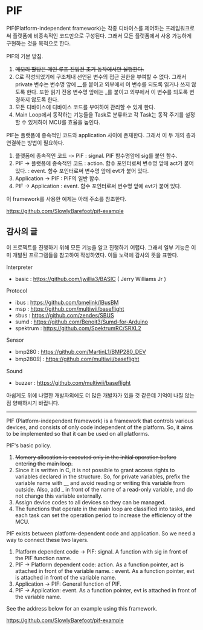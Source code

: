 # PIF

PIF(Platform-independent framework)는 각종 디바이스를 제어하는 프레임워크로써 플랫폼에 비종속적인 코드만으로 구성된다. 그래서 모든 플랫폼에서 사용 가능하게 구현하는 것을 목적으로 한다. 

PIF의 기본 방침.
1. ~~메모리 할당은 메인 루프 진입전 초기 동작에서만 실행한다.~~
2. C로 작성되었기에 구조체내 선언된 변수의 접근 권한을 부여할 수 없다. 
   그래서 private 변수는 변수명 앞에 __를 붙이고 외부에서 이 변수를 되도록 읽거나 쓰지 않도록 한다.
   또한 읽기 전용 변수명 앞에는 _를 붙이고 외부에서 이 변수를 되도록 변경하지 않도록 한다.
3. 모든 디바이스에 디바이스 코드를 부여하여 관리할 수 있게 한다.
4. Main Loop에서 동작하는 기능들을 Task로 분류하고 각 Task는 동작 주기를 설정할 수 있게하여 MCU를 효율을 높인다.

PIF는 플랫폼에 종속적인 코드와 application 사이에 존재한다. 그래서 이 두 개의 층과 연결하는 방법이 필요하다.
1. 플랫폼에 종속적인 코드 -> PIF : signal. PIF 함수명앞에 sig를 붙인 함수.
2. PIF -> 플랫폼에 종속적인 코드 : action. 함수 포인터로써 변수명 앞에 act가 붙어 있다. 
                            : event. 함수 포인터로써 변수명 앞에 evt가 붙어 있다.
3. Application -> PIF : PIF의 일반 함수.
4. PIF -> Application : event. 함수 포인터로써 변수명 앞에 evt가 붙어 있다.

이 framework를 사용한 예제는 아래 주소를 참조한다.

https://github.com/SlowlyBarefoot/pif-example

## 감사의 글

이 프로젝트를 진행하기 위해 모든 기능을 알고 진행하기 어렵다.
그래서 일부 기능은 이미 개발된 프로그램들을 참고하여 작성하였다. 이들 노력에 감사의 뜻을 표한다.

Interpreter
  * basic : https://github.com/jwillia3/BASIC ( Jerry Williams Jr )

Protocol
  * ibus : https://github.com/bmelink/IBusBM
  * msp : https://github.com/multiwii/baseflight
  * sbus : https://github.com/zendes/SBUS
  * sumd : https://github.com/Benoit3/Sumd-for-Arduino
  * spektrum : https://github.com/SpektrumRC/SRXL2

Sensor
  * bmp280 : https://github.com/MartinL1/BMP280_DEV
  * bmp280외 : https://github.com/multiwii/baseflight

Sound
  * buzzer : https://github.com/multiwii/baseflight

아쉽게도 위에 나열한 개발자외에도 더 많은 개발자가 있을 것 같은데 기억이 나질 않는 점 양해하시기 바랍니다.

---

PIF (Platform-independent framework) is a framework that controls various devices, and consists of only code independent of the platform. So, it aims to be implemented so that it can be used on all platforms.

PIF's basic policy.
1. ~~Memory allocation is executed only in the initial operation before entering the main loop.~~
2. Since it is written in C, it is not possible to grant access rights to variables declared in the structure.
   So, for private variables, prefix the variable name with __ and avoid reading or writing this variable from outside.
   Also, add _ in front of the name of a read-only variable, and do not change this variable externally.
3. Assign device codes to all devices so they can be managed.
4. The functions that operate in the main loop are classified into tasks, and each task can set the operation period to increase the efficiency of the MCU.

PIF exists between platform-dependent code and application. So we need a way to connect these two layers.
1. Platform dependent code -> PIF: signal. A function with sig in front of the PIF function name.
2. PIF -> Platform dependent code: action. As a function pointer, act is attached in front of the variable name.
                            : event. As a function pointer, evt is attached in front of the variable name.
3. Application -> PIF: General function of PIF.
4. PIF -> Application: event. As a function pointer, evt is attached in front of the variable name.

See the address below for an example using this framework.

https://github.com/SlowlyBarefoot/pif-example
